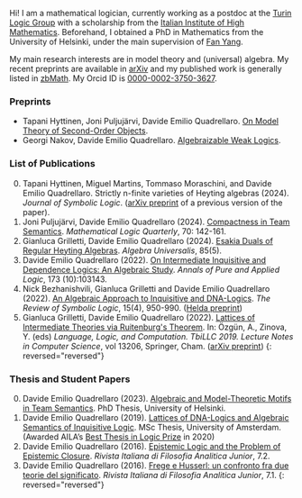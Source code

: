 Hi! I am a mathematical logician, currently working as a postdoc at the [Turin Logic Group](https://www.logicgroup.altervista.org/torino/index.php?lng=eng) with a scholarship from the [Italian Institute of High Mathematics](https://www.altamatematica.it/). Beforehand, I obtained a PhD in Mathematics from the University of Helsinki, under the main supervision of [Fan Yang](https://sites.google.com/site/fanyanghp/).

My main research interests are in model theory and (universal) algebra. My recent preprints are available in [arXiv](https://arxiv.org/search/?searchtype=author&query=Quadrellaro%2C+D+E) and my published work is generally listed in [zbMath](https://zbmath.org/authors/quadrellaro.davide-emilio).  My Orcid ID is [0000-0002-3750-3627](https://orcid.org/0000-0002-3750-3627). 

### Preprints
- Tapani Hyttinen, Joni Puljujärvi, Davide Emilio Quadrellaro. [On Model Theory of Second-Order Objects](https://arxiv.org/abs/2405.03785).
- Georgi Nakov, Davide Emilio Quadrellaro. [Algebraizable Weak Logics](https://arxiv.org/abs/2210.06047).

### List of Publications
0. Tapani Hyttinen, Miguel Martins, Tommaso Moraschini, and Davide Emilio Quadrellaro. Strictly n-finite varieties of Heyting algebras (2024). _Journal of Symbolic Logic_. ([arXiv preprint](https://arxiv.org/abs/2306.12250) of a previous version of the paper).
0. Joni Puljujärvi, Davide Emilio Quadrellaro (2024). [Compactness in Team Semantics](https://onlinelibrary.wiley.com/doi/10.1002/malq.202200072). _Mathematical Logic Quarterly_, 70: 142-161.
0. Gianluca Grilletti, Davide Emilio Quadrellaro (2024). [Esakia Duals of Regular Heyting Algebras](https://doi.org/10.1007/s00012-023-00833-5). _Algebra Universalis_, 85(5).
0. Davide Emilio Quadrellaro (2022). [On Intermediate Inquisitive and Dependence Logics: An Algebraic Study](https://www.sciencedirect.com/science/article/pii/S0168007222000586). _Annals of Pure and Applied Logic_, 173 (10):103143.
0. Nick Bezhanishvili, Gianluca Grilletti and Davide Emilio Quadrellaro (2022). [An Algebraic Approach to Inquisitive and DNA-Logics](https://www.doi.org/10.1017/S175502032100054X). _The Review of Symbolic Logic_, 15(4), 950-990. ([Helda preprint](https://researchportal.helsinki.fi/files/176225977/An_Algebraic_Approach_to_Inquisitive_and_DNA_Logics.pdf))
0. Gianluca Grilletti, Davide Emilio Quadrellaro (2022). [Lattices of Intermediate Theories via Ruitenburg's Theorem](https://doi.org/10.1007/978-3-030-98479-3_15). In: Özgün, A., Zinova, Y. (eds) _Language, Logic, and Computation. TbiLLC 2019. Lecture Notes in Computer Science_, vol 13206, Springer, Cham. ([arXiv preprint](https://arxiv.org/abs/2004.00989))
{: reversed="reversed"}

### Thesis and Student Papers
0. Davide Emilio Quadrellaro (2023). [Algebraic and Model-Theoretic Motifs in Team Semantics](https://helda.helsinki.fi/items/3119c988-de19-4076-b073-449571bab105). PhD Thesis, University of Helsinki.
0. Davide Emilio Quadrellaro (2019). [Lattices of DNA-Logics and Algebraic Semantics of Inquisitive Logic](https://eprints.illc.uva.nl/1722/1/MoL-2019-25.text.pdf). MSc Thesis, University of Amsterdam. (Awarded AILA’s [Best Thesis in Logic Prize](https://www.ailalogica.it/premi/premio-32) in 2020)
0. Davide Emilio Quadrellaro (2016). [Epistemic Logic and the Problem of Epistemic Closure](https://riviste.unimi.it/index.php/rifanalitica/article/view/11089). _Rivista Italiana di Filosofia Analitica Junior_, 7.2.
0. Davide Emilio Quadrellaro (2016). [Frege e Husserl: un confronto fra due teorie del significato](https://riviste.unimi.it/index.php/rifanalitica/article/view/7114). _Rivista Italiana di Filosofia Analitica Junior_, 7.1.
{: reversed="reversed"}
